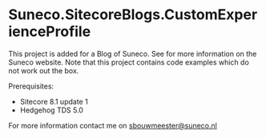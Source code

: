# Suneco.SitecoreBlogs.CustomExperienceProfile

This project is added for a Blog of Suneco. See for more information on the Suneco website.
Note that this project contains code examples which do not work out the box.

Prerequisites:
- Sitecore 8.1 update 1
- Hedgehog TDS 5.0

For more information contact me on sbouwmeester@suneco.nl